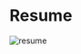 # Resume
![resume](https://user-images.githubusercontent.com/32910948/108326916-cf5cfe80-71f0-11eb-9358-4d5760ca4735.jpg)
